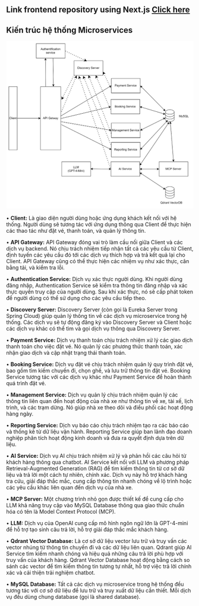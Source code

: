 ## Link frontend repository using Next.js [Click here](https://github.com/dinhhongkong/bus-ticket-booking-next-js-frontend)

## Kiến trúc hệ thống Microservices
<img title="a title" alt="Alt text" src="screenshot/architecture.png">


•	**Client:** Là giao diện người dùng hoặc ứng dụng khách kết nối với hệ thống. Người dùng sẽ tương tác với ứng dụng thông qua Client để thực hiện các thao tác như đặt vé, thanh toán, và quản lý thông tin.	

•	__API Gateway:__ API Gateway đóng vai trò làm cầu nối giữa Client và các dịch vụ backend. Nó chịu trách nhiệm tiếp nhận tất cả các yêu cầu từ Client, định tuyến các yêu cầu đó tới các dịch vụ thích hợp và trả kết quả lại cho Client. API Gateway cũng có thể thực hiện các nhiệm vụ như xác thực, cân bằng tải, và kiểm tra lỗi.	

•	__Authentication Service:__ Dịch vụ xác thực người dùng. Khi người dùng đăng nhập, Authentication Service sẽ kiểm tra thông tin đăng nhập và xác thực quyền truy cập của người dùng. Sau khi xác thực, nó sẽ cấp phát token để người dùng có thể sử dụng cho các yêu cầu tiếp theo.

•	__Discovery Server:__ Discovery Server (còn gọi là Eureka Server trong Spring Cloud) giúp quản lý thông tin về các dịch vụ microservice trong hệ thống. Các dịch vụ sẽ tự động đăng ký vào Discovery Server và Client hoặc các dịch vụ khác có thể tìm và gọi dịch vụ thông qua Discovery Server.

•	__Payment Service:__ Dịch vụ thanh toán chịu trách nhiệm xử lý các giao dịch thanh toán cho việc đặt vé. Nó quản lý các phương thức thanh toán, xác nhận giao dịch và cập nhật trạng thái thanh toán.

•	__Booking Service:__ Dịch vụ đặt vé chịu trách nhiệm quản lý quy trình đặt vé, bao gồm tìm kiếm chuyến đi, chọn ghế, và lưu trữ thông tin đặt vé. Booking Service tương tác với các dịch vụ khác như Payment Service để hoàn thành quá trình đặt vé.

•	__Management Service:__ Dịch vụ quản lý chịu trách nhiệm quản lý các thông tin liên quan đến hoạt động của nhà xe như thông tin về xe, tài xế, lịch trình, và các trạm dừng. Nó giúp nhà xe theo dõi và điều phối các hoạt động hàng ngày.

•	__Reporting Service:__ Dịch vụ báo cáo chịu trách nhiệm tạo ra các báo cáo và thống kê từ dữ liệu vận hành. Reporting Service giúp ban lãnh đạo doanh nghiệp phân tích hoạt động kinh doanh và đưa ra quyết định dựa trên dữ liệu.

•	__AI Service:__ Dịch vụ AI chịu trách nhiệm xử lý và phản hồi các câu hỏi từ khách hàng thông qua chatbot. AI Service kết nối với LLM và phương pháp Retrieval-Augmented Generation (RAG) để tìm kiếm thông tin từ cơ sở dữ liệu và trả lời một cách tự nhiên, chính xác. Dịch vụ này hỗ trợ khách hàng tra cứu, giải đáp thắc mắc, cung cấp thông tin nhanh chóng về lộ trình hoặc các yêu cầu khác liên quan đến dịch vụ của nhà xe.	

•	__MCP Server:__ Một chương trình nhỏ gọn được thiết kế để cung cấp cho LLM khả năng truy cập vào MySQL Database thông qua giao thức chuẩn hóa có tên là Model Context Protocol (MCP).	

•	__LLM:__ Dịch vụ của OpenAI cung cấp mô hình ngôn ngữ lớn là GPT-4-mini để hỗ trợ tạo sinh câu trả lời, hỗ trợ giải đáp thắc mắc khách hàng.	

•	__Qdrant Vector Database:__ Là cơ sở dữ liệu vector lưu trữ và truy vấn các vector nhúng từ thông tin chuyến đi và các dữ liệu liên quan. Qdrant giúp AI Service tìm kiếm nhanh chóng và hiệu quả những câu trả lời phù hợp với truy vấn của khách hàng. Qdrant Vector Database hoạt động bằng cách so sánh các vector để tìm kiếm thông tin tương tự nhất, hỗ trợ việc trả lời chính xác và cải thiện trải nghiệm chatbot.

•	__MySQL Database:__ Tất cả các dịch vụ microservice trong hệ thống đều tương tác với cơ sở dữ liệu để lưu trữ và truy xuất dữ liệu cần thiết. Mỗi dịch vụ đều dùng chung database (gọi là shared database).

